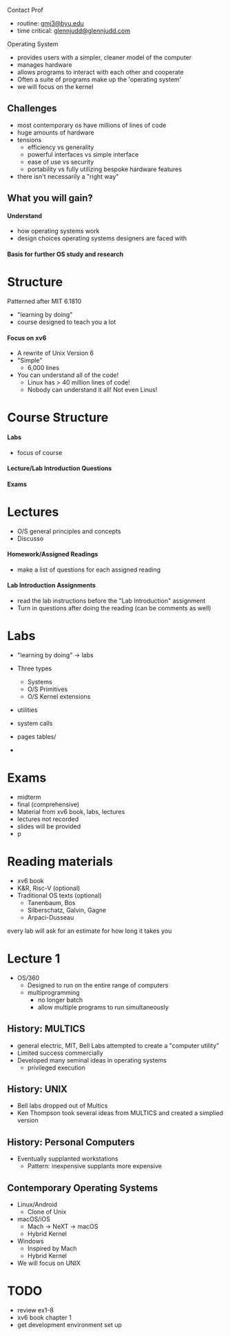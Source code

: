 Contact Prof
* routine: gmj3@byu.edu
* time critical: glennjudd@glennjudd.com

Operating System
* provides users with a simpler, cleaner model of the computer
* manages hardware
* allows programs to interact with each other and cooperate
* Often a suite of programs make up the 'operating system'
* we will focus on the kernel

## Challenges
* most contemporary os have millions of lines of code
* huge amounts of hardware
* tensions
  - efficiency vs generality
  - powerful interfaces vs simple interface
  - ease of use vs security
  - portability vs fully utilizing bespoke hardware features
* there isn't necessarily a "right way"

## What you will gain?
#### Understand
* how operating systems work
* design choices operating systems designers are faced with

#### Basis for further OS study and research

# Structure
Patterned after MIT 6.1810
* "learning by doing"
* course designed to teach you a lot
#### Focus on xv6
* A rewrite of Unix Version 6
* "Simple"
	* 6,000 lines
* You can understand all of the code!
	* Linux has > 40 million lines of code!
	* Nobody can understand it all! Not even Linus!

# Course Structure
#### Labs
* focus of course
#### Lecture/Lab Introduction Questions
#### Exams

# Lectures
* O/S general principles and concepts
* Discusso

#### Homework/Assigned Readings
* make a list of questions for each assigned reading

#### Lab Introduction Assignments
* read the lab instructions before the "Lab Introduction" assignment
* Turn in questions after doing the reading (can be comments as well)

# Labs
* "learning by doing" -> labs
* Three types
	* Systems
	* O/S Primitives
	* O/S Kernel extensions

* utilities 
* system calls
* pages tables/
* 

# Exams
* midterm
* final (comprehensive)
* Material from xv6 book, labs, lectures
* lectures not recorded
* slides will be provided
* p

# Reading materials
* xv6 book
* K&R, Risc-V (optional)
* Traditional OS texts (optional)
	* Tanenbaum, Bos
	* Silberschatz, Galvin, Gagne
	* Arpaci-Dusseau

every lab will ask for an estimate for how long it takes you
# Lecture 1

* OS/360
	* Designed to run on the entire range of computers
	* multiprogramming
		* no longer batch
		* allow multiple programs to run simultaneously 

## History: MULTICS
* general electric, MIT, Bell Labs attempted to create a "computer utility"
* Limited success commercially
* Developed many seminal ideas in operating systems
	* privileged execution

## History: UNIX
* Bell labs dropped out of Multics
* Ken Thompson took several ideas from MULTICS and created a simplied version

## History: Personal Computers
* Eventually supplanted workstations
	* Pattern: inexpensive supplants more expensive

## Contemporary Operating Systems
* Linux/Android
	* Clone of Unix
* macOS/iOS
	* Mach -> NeXT -> macOS
	* Hybrid Kernel
* Windows
	* Inspired by Mach
	* Hybrid Kernel
* We will focus on UNIX


# TODO
* review ex1-8
* xv6 book chapter 1
* get development environment set up




